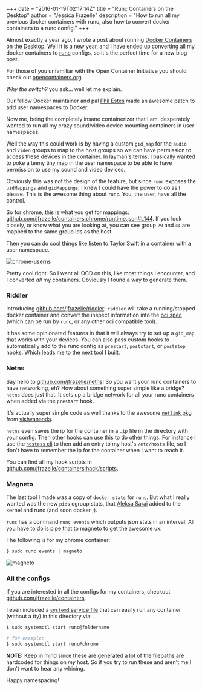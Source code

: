 +++
date = "2016-01-19T02:17:14Z"
title = "Runc Containers on the Desktop"
author = "Jessica Frazelle"
description = "How to run all my previous docker containers with runc, also how to convert docker containers to a runc config."
+++

Almost exactly a year ago, I wrote a post about running
[Docker Containers on the Desktop](/post/docker-containers-on-the-desktop/).
Well it is a new year, and I have ended up converting all my docker containers to
[runc](https://github.com/opencontainers/runc) configs, so it's the perfect time
for a new blog post.

For those of you unfamiliar with the Open Container Initiative you should check
out [opencontainers.org](https://www.opencontainers.org/).

*Why the switch?* you ask... well let me explain.

Our fellow Docker maintainer and pal [Phil Estes](https://twitter.com/estesp)
made an awesome patch to add user namespaces to Docker.

Now me, being the completely insane containerizer that I am, desperately wanted to
run all my crazy sound/video device mounting containers in user namespaces.

Well the way this could work is by having a custom `gid_map` for the `audio` and
`video` groups to map to the host groups so we can have permission to access
these devices in the container. In layman's terms, I basically wanted to poke a
teeny tiny map in the user namespace to be able to have permission to use my sound
and video devices.

Obviously this was not the design of the feature, but since `runc` exposes the
`uidMappings` and `gidMappings`, I knew I could have the power to do as I please.
This is the awesome thing about `runc`. You, the user, have all the control.

So for chrome, this is what you get for mappings:
[github.com/jfrazelle/containers:chrome/runtime.json#L144](https://github.com/jfrazelle/containers/blob/master/chrome/runtime.json#L144).
If you look closely, or know what you are looking at, you can see group `29` and `44`
are mapped to the same group ids as the host.

Then you can do cool things like listen to Taylor Swift in a container with a
user namespace.

![chrome-userns](/img/chrome-userns.png)

Pretty cool right. So I went all OCD on this, like most things I encounter, and I
converted _all_ my containers. Obviously I found a way to generate them.

### Riddler

Introducing [github.com/jfrazelle/riddler](https://github.com/jfrazelle/riddler)!
`riddler` will take a running/stopped docker container and convert the inspect information
into the [oci spec](https://github.com/opencontainers/specs)
(which can be run by `runc`, or any other oci compatible tool).

It has some opinionated features in that it will always try to set up a `gid_map`
that works with your devices. You can also pass custom hooks to automatically add
to the runc config as `prestart`, `poststart`, or `poststop` hooks. Which leads
me to the next tool I built.

### Netns

Say hello to [github.com/jfrazelle/netns](https://github.com/jfrazelle/netns)!
So you want your runc containers to have networking, eh? How about something super
simple like a bridge? `netns` does just that. It sets up a bridge network
for all your runc containers when added via the `prestart` hook.

It's actually super simple code as well thanks to the awesome
[`netlink` pkg](https://github.com/vishvananda/netlink) from
[vishvananda](https://github.com/vishvananda).

`netns` even saves the ip for the container in a `.ip` file in the directory with
your config. Then other hooks can use this to do other things. For instance I use
the [`hostess` cli](https://github.com/cbednarski/hostess) to then add an entry to
my host's `/etc/hosts` file, so I don't have to remember the ip for the container
when I want to reach it.

You can find all my hook scripts in
[github.com/jfrazelle/containers:hack/scripts](https://github.com/jfrazelle/containers/tree/master/hack/scripts).

### Magneto

The last tool I made was a copy of `docker stats` for `runc`. But what I really wanted
was the new `pids` cgroup stats, that [Aleksa Sarai](https://github.com/cyphar) added
to the kernel and runc (and soon docker ;).

`runc` has a command `runc events` which outputs json stats in an interval. All you have
to do is pipe that to magneto to get the awesome ux.

The following is for my chrome container:

```bash
$ sudo runc events | magneto
```

![magneto](/img/magneto.png)

### All the configs

If you are interested in all the configs for my containers, checkout
[github.com/jfrazelle/containers](https://github.com/jfrazelle/containers).

I even included a [`systemd` service file](https://github.com/jfrazelle/containers/blob/master/runc%40.service)
that can easily run any container (without a tty) in this directory via:

```bash
$ sudo systemctl start runc@foldername

# for example:
$ sudo systemctl start runc@chrome
```

**NOTE:** Keep in mind since these are generated a lot of the filepaths are hardcoded for things on
_my_ host. So if you try to run these and aren't me I don't want to hear any whining.

Happy namespacing!
